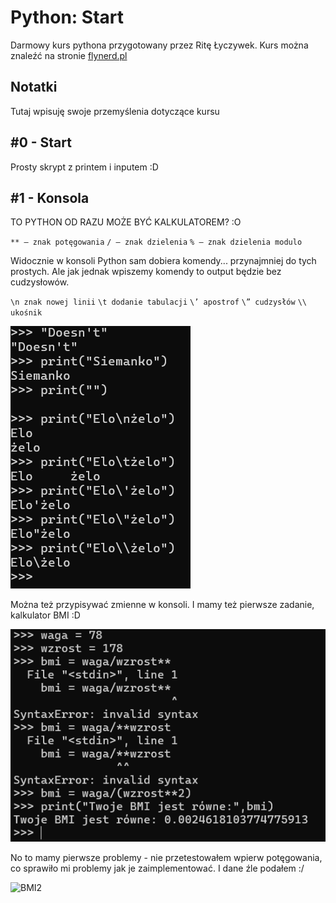 # Python: Start
 Darmowy kurs pythona przygotowany przez Ritę Łyczywek. Kurs można znaleźć na stronie [flynerd.pl](https://www.flynerd.pl/2016/12/python-start.html)

## Notatki
Tutaj wpisuję swoje przemyślenia dotyczące kursu


## #0 - Start
Prosty skrypt z printem i inputem :D

## #1 - Konsola
TO PYTHON OD RAZU MOŻE BYĆ KALKULATOREM? :O

`** – znak potęgowania`
`/ – znak dzielenia`
`% – znak dzielenia modulo`

Widocznie w konsoli Python sam dobiera komendy... przynajmniej do tych prostych.
Ale jak jednak wpiszemy komendy to output będzie bez cudzysłowów.

`\n	znak nowej linii`
`\t	dodanie tabulacji`
`\’	apostrof`
`\”	cudzysłów`
`\\	ukośnik`

![Konsola](./img/ss1.png)

Można też przypisywać zmienne w konsoli. I mamy też pierwsze zadanie, kalkulator BMI :D

![BMI](./img/ss2.png)

No to mamy pierwsze problemy - nie przetestowałem wpierw potęgowania, co sprawiło mi problemy jak je zaimplementować. I dane źle podałem :/

![BMI2](.img/ss3.png)

